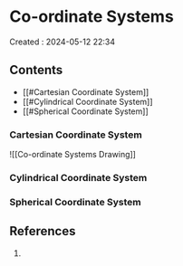 # Co-ordinate Systems
Created : 2024-05-12 22:34


## Contents
- [[#Cartesian Coordinate System]]
- [[#Cylindrical Coordinate System]]
- [[#Spherical Coordinate System]]

### Cartesian Coordinate System

![[Co-ordinate Systems Drawing]]

### Cylindrical Coordinate System
### Spherical Coordinate System
## References
1. 